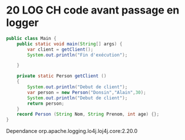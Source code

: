 # 20 LOG CH code avant passage en logger

``` java
public class Main {
    public static void main(String[] args) {
        var client = getClient();
        System.out.println("Fin d'exécution");

    }

    private static Person getClient ()
    {
        System.out.println("Debut de client");
        var person = new Person("Donsin","Alain",30);
        System.out.println("Debut de client");
        return person;
    }
    record Person (String Nom, String Prenom, int age) {};
}
```

Dependance orp.apache.logging.lo4j.loj4j.core:2.20.0